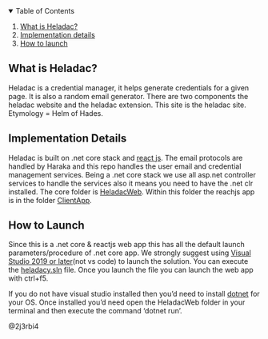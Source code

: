 
<!-- TABLE OF CONTENTS -->

<details open="open">
  <summary>Table of Contents</summary>
  <ol>
    <li>
      <a href="#what-is-heladac">What is Heladac?</a>
    </li>
    <li>
      <a href="#implementation-details">Implementation details</a>
    </li>
    <li><a href="#how-to-launch">How to launch</a></li>
  </ol>
</details>



## What is Heladac?

Heladac is a credential manager, it helps generate credentials for a given page. It is also a random email generator. There are two components the heladac website and the heladac extension. This site is the heladac site.
Etymology = Helm of Hades. 


## Implementation Details
Heladac is built on .net core stack and [react js](https://github.com/facebook/react). The email protocols are handled by Haraka and this repo handles the user email and credential management services. Being a .net core stack we use all asp.net controller services to handle the services also it means you need to have the .net clr installed. The core folder is [HeladacWeb](https://github.com/jerbio/heladacy/tree/main/HeladacWeb). Within this folder the reachjs app is in the folder [ClientApp](https://github.com/jerbio/heladacy/tree/main/HeladacWeb/ClientApp).


## How to Launch
Since this is a .net core & reactjs web app this has all the default launch parameters/procedure of .net core app. We strongly suggest using [Visual Studio 2019 or later](https://visualstudio.microsoft.com/)(not vs code) to launch the solution. You can execute the [heladacy.sln]( https://github.com/jerbio/heladacy/blob/main/heladacy.sln) file. Once you launch the file you can launch the web app with ctrl+f5. 

If you do not have visual studio installed then you’d need to install [dotnet](https://dotnet.microsoft.com/download) for your OS. 
Once installed you’d need open the HeladacWeb folder in your terminal and then execute the command ‘dotnet run’.

@2j3rbi4



